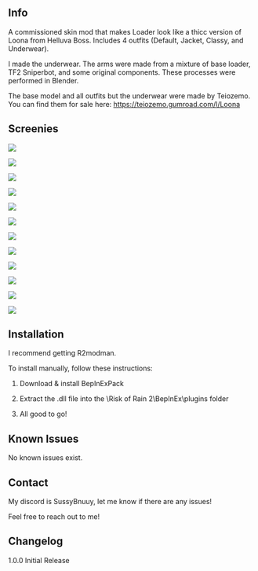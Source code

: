 ## Info
A commissioned skin mod that makes Loader look like a thicc version of Loona from Helluva Boss. Includes 4 outfits (Default, Jacket, Classy, and Underwear).

I made the underwear. The arms were made from a mixture of base loader, TF2 Sniperbot, and some original components. These processes were performed in Blender.

The base model and all outfits but the underwear were made by Teiozemo. You can find them for sale here: https://teiozemo.gumroad.com/l/Loona

## Screenies

![](https://cdn.discordapp.com/attachments/1111356205764444202/1200857894237765802/image.png)

![](https://cdn.discordapp.com/attachments/1111356205764444202/1200857894673993748/image.png)

![](https://cdn.discordapp.com/attachments/1111356205764444202/1200857894984364182/image.png)

![](https://cdn.discordapp.com/attachments/1111356205764444202/1200857895324090468/image.png)

![](https://cdn.discordapp.com/attachments/1111356205764444202/1200858388607807660/image.png)

![](https://cdn.discordapp.com/attachments/1111356205764444202/1200858388205162516/image.png)

![](https://cdn.discordapp.com/attachments/1111356205764444202/1200858761745670184/image.png)

![](https://cdn.discordapp.com/attachments/1111356205764444202/1200858761410134157/image.png)

![](https://cdn.discordapp.com/attachments/1111356205764444202/1200858760810348544/image.png)

![](https://cdn.discordapp.com/attachments/1111356205764444202/1200858761112322108/image.png)

![](https://cdn.discordapp.com/attachments/1111356205764444202/1200858387890577568/image.png)

![](https://cdn.discordapp.com/attachments/1111356205764444202/1200858387613757500/image.png)

## Installation

I recommend getting R2modman.

To install manually, follow these instructions:

1. Download & install BepInExPack

2. Extract the .dll file into the \Risk of Rain 2\BepInEx\plugins folder

3. All good to go!

## Known Issues

No known issues exist.

## Contact

My discord is SussyBnuuy, let me know if there are any issues!

Feel free to reach out to me!

## Changelog

1.0.0 Initial Release
